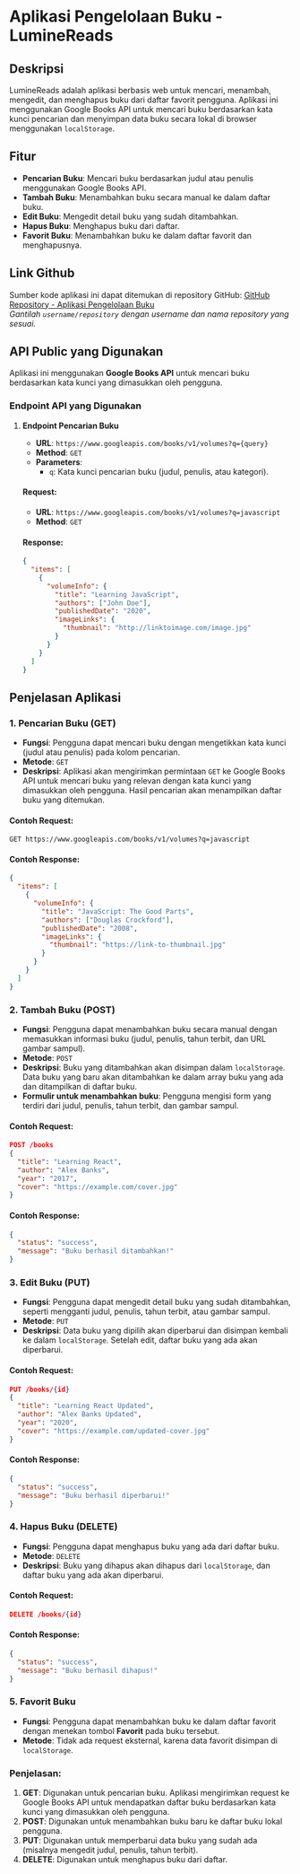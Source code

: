 
# Aplikasi Pengelolaan Buku - LumineReads

## Deskripsi
LumineReads adalah aplikasi berbasis web untuk mencari, menambah, mengedit, dan menghapus buku dari daftar favorit pengguna. Aplikasi ini menggunakan Google Books API untuk mencari buku berdasarkan kata kunci pencarian dan menyimpan data buku secara lokal di browser menggunakan `localStorage`.

## Fitur
- **Pencarian Buku**: Mencari buku berdasarkan judul atau penulis menggunakan Google Books API.
- **Tambah Buku**: Menambahkan buku secara manual ke dalam daftar buku.
- **Edit Buku**: Mengedit detail buku yang sudah ditambahkan.
- **Hapus Buku**: Menghapus buku dari daftar.
- **Favorit Buku**: Menambahkan buku ke dalam daftar favorit dan menghapusnya.

## Link Github
Sumber kode aplikasi ini dapat ditemukan di repository GitHub:
[GitHub Repository - Aplikasi Pengelolaan Buku](https://github.com/username/repository)  
*Gantilah `username/repository` dengan username dan nama repository yang sesuai.*

## API Public yang Digunakan

Aplikasi ini menggunakan **Google Books API** untuk mencari buku berdasarkan kata kunci yang dimasukkan oleh pengguna.

### Endpoint API yang Digunakan
1. **Endpoint Pencarian Buku**  
   - **URL**: `https://www.googleapis.com/books/v1/volumes?q={query}`
   - **Method**: `GET`
   - **Parameters**: 
     - `q`: Kata kunci pencarian buku (judul, penulis, atau kategori).
   
   #### Request:
   - **URL**: `https://www.googleapis.com/books/v1/volumes?q=javascript`
   - **Method**: `GET`
   
   #### Response:
   ```json
   {
     "items": [
       {
         "volumeInfo": {
           "title": "Learning JavaScript",
           "authors": ["John Doe"],
           "publishedDate": "2020",
           "imageLinks": {
             "thumbnail": "http://linktoimage.com/image.jpg"
           }
         }
       }
     ]
   }


## Penjelasan Aplikasi

### 1. **Pencarian Buku (GET)**
   - **Fungsi**: Pengguna dapat mencari buku dengan mengetikkan kata kunci (judul atau penulis) pada kolom pencarian.
   - **Metode**: `GET`
   - **Deskripsi**: Aplikasi akan mengirimkan permintaan `GET` ke Google Books API untuk mencari buku yang relevan dengan kata kunci yang dimasukkan oleh pengguna. Hasil pencarian akan menampilkan daftar buku yang ditemukan.
   
   #### Contoh Request:
   ```http
   GET https://www.googleapis.com/books/v1/volumes?q=javascript
   ```
   #### Contoh Response:
   ```json
   {
     "items": [
       {
         "volumeInfo": {
           "title": "JavaScript: The Good Parts",
           "authors": ["Douglas Crockford"],
           "publishedDate": "2008",
           "imageLinks": {
             "thumbnail": "https://link-to-thumbnail.jpg"
           }
         }
       }
     ]
   }
   ```

### 2. **Tambah Buku (POST)**
   - **Fungsi**: Pengguna dapat menambahkan buku secara manual dengan memasukkan informasi buku (judul, penulis, tahun terbit, dan URL gambar sampul).
   - **Metode**: `POST`
   - **Deskripsi**: Buku yang ditambahkan akan disimpan dalam `localStorage`. Data buku yang baru akan ditambahkan ke dalam array buku yang ada dan ditampilkan di daftar buku.
   - **Formulir untuk menambahkan buku**: Pengguna mengisi form yang terdiri dari judul, penulis, tahun terbit, dan gambar sampul.

   #### Contoh Request:
   ```json
   POST /books
   {
     "title": "Learning React",
     "author": "Alex Banks",
     "year": "2017",
     "cover": "https://example.com/cover.jpg"
   }
   ```

   #### Contoh Response:
   ```json
   {
     "status": "success",
     "message": "Buku berhasil ditambahkan!"
   }
   ```

### 3. **Edit Buku (PUT)**
   - **Fungsi**: Pengguna dapat mengedit detail buku yang sudah ditambahkan, seperti mengganti judul, penulis, tahun terbit, atau gambar sampul.
   - **Metode**: `PUT`
   - **Deskripsi**: Data buku yang dipilih akan diperbarui dan disimpan kembali ke dalam `localStorage`. Setelah edit, daftar buku yang ada akan diperbarui.

   #### Contoh Request:
   ```json
   PUT /books/{id}
   {
     "title": "Learning React Updated",
     "author": "Alex Banks Updated",
     "year": "2020",
     "cover": "https://example.com/updated-cover.jpg"
   }
   ```

   #### Contoh Response:
   ```json
   {
     "status": "success",
     "message": "Buku berhasil diperbarui!"
   }
   ```

### 4. **Hapus Buku (DELETE)**
   - **Fungsi**: Pengguna dapat menghapus buku yang ada dari daftar buku.
   - **Metode**: `DELETE`
   - **Deskripsi**: Buku yang dihapus akan dihapus dari `localStorage`, dan daftar buku yang ada akan diperbarui.

   #### Contoh Request:
   ```json
   DELETE /books/{id}
   ```

   #### Contoh Response:
   ```json
   {
     "status": "success",
     "message": "Buku berhasil dihapus!"
   }
   ```

### 5. **Favorit Buku**
   - **Fungsi**: Pengguna dapat menambahkan buku ke dalam daftar favorit dengan menekan tombol **Favorit** pada buku tersebut.
   - **Metode**: Tidak ada request eksternal, karena data favorit disimpan di `localStorage`.



### Penjelasan:
1. **GET**: Digunakan untuk pencarian buku. Aplikasi mengirimkan request ke Google Books API untuk mendapatkan daftar buku berdasarkan kata kunci yang dimasukkan oleh pengguna.
2. **POST**: Digunakan untuk menambahkan buku baru ke daftar buku lokal pengguna.
3. **PUT**: Digunakan untuk memperbarui data buku yang sudah ada (misalnya mengedit judul, penulis, tahun terbit).
4. **DELETE**: Digunakan untuk menghapus buku dari daftar.

